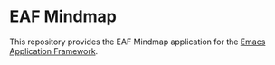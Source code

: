 # EAF Mindmap
This repository provides the EAF Mindmap application for the [Emacs Application Framework](https://github.com/emacs-eaf/emacs-application-framework).

